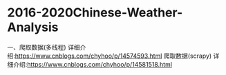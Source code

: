 # 2016-2020Chinese-Weather-Analysis

一、爬取数据(多线程)  详细介绍:https://www.cnblogs.com/chyhoo/p/14574593.html
    爬取数据(scrapy)  详细介绍:https://www.cnblogs.com/chyhoo/p/14581518.html


